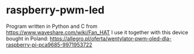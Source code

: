 # raspberry-pwm-led
Program written in Python and C from https://www.waveshare.com/wiki/Fan_HAT
I use it together with this device bought in Poland: https://allegro.pl/oferta/wentylator-pwm-oled-dla-raspberry-pi-pca9685-9971953722
